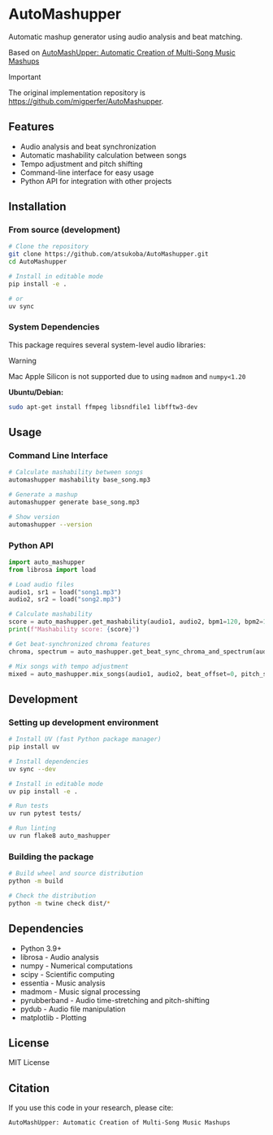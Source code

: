 # AutoMashupper

Automatic mashup generator using audio analysis and beat matching.

Based on [AutoMashUpper: Automatic Creation of Multi-Song Music Mashups](https://www.researchgate.net/publication/265130656_AutoMashUpper_Automatic_Creation_of_Multi-Song_Music_Mashups)

> [!IMPORTANT]
> The original implementation repository is <https://github.com/migperfer/AutoMashupper>.

## Features

- Audio analysis and beat synchronization
- Automatic mashability calculation between songs
- Tempo adjustment and pitch shifting
- Command-line interface for easy usage
- Python API for integration with other projects

## Installation

### From source (development)

```bash
# Clone the repository
git clone https://github.com/atsukoba/AutoMashupper.git
cd AutoMashupper

# Install in editable mode
pip install -e .

# or 
uv sync
```

### System Dependencies

This package requires several system-level audio libraries:

> [!WARNING]
> Mac Apple Silicon is not supported due to using `madmom` and `numpy<1.20`

**Ubuntu/Debian:**

```bash
sudo apt-get install ffmpeg libsndfile1 libfftw3-dev
``````

## Usage

### Command Line Interface

```bash
# Calculate mashability between songs
automashupper mashability base_song.mp3

# Generate a mashup
automashupper generate base_song.mp3

# Show version
automashupper --version
```

### Python API

```python
import auto_mashupper
from librosa import load

# Load audio files
audio1, sr1 = load("song1.mp3")
audio2, sr2 = load("song2.mp3")

# Calculate mashability
score = auto_mashupper.get_mashability(audio1, audio2, bpm1=120, bpm2=130)
print(f"Mashability score: {score}")

# Get beat-synchronized chroma features
chroma, spectrum = auto_mashupper.get_beat_sync_chroma_and_spectrum(audio1)

# Mix songs with tempo adjustment
mixed = auto_mashupper.mix_songs(audio1, audio2, beat_offset=0, pitch_shift=2)
```

## Development

### Setting up development environment

```bash
# Install UV (fast Python package manager)
pip install uv

# Install dependencies
uv sync --dev

# Install in editable mode
uv pip install -e .

# Run tests
uv run pytest tests/

# Run linting
uv run flake8 auto_mashupper
```

### Building the package

```bash
# Build wheel and source distribution
python -m build

# Check the distribution
python -m twine check dist/*
```

## Dependencies

- Python 3.9+
- librosa - Audio analysis
- numpy - Numerical computations
- scipy - Scientific computing
- essentia - Music analysis
- madmom - Music signal processing
- pyrubberband - Audio time-stretching and pitch-shifting
- pydub - Audio file manipulation
- matplotlib - Plotting

## License

MIT License

## Citation

If you use this code in your research, please cite:

```
AutoMashUpper: Automatic Creation of Multi-Song Music Mashups
```
